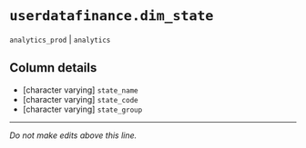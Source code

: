# `userdatafinance.dim_state`
`analytics_prod` | `analytics`

## Column details
* [character varying] `state_name`
* [character varying] `state_code`
* [character varying] `state_group`

-------------------------------------------------------------------------------
*Do not make edits above this line.*
